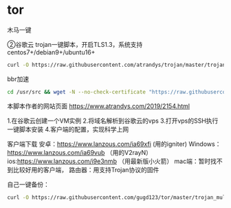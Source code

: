 # tor
木马一键

②谷歌云
trojan一键脚本，开启TLS1.3，系统支持centos7+/debian9+/ubuntu16+
```bash
curl -O https://raw.githubusercontent.com/atrandys/trojan/master/trojan_mult.sh && chmod +x trojan_mult.sh && ./trojan_mult.sh
```

bbr加速
```bash
cd /usr/src && wget -N --no-check-certificate "https://raw.githubusercontent.com/chiakge/Linux-NetSpeed/master/tcp.sh" && chmod +x tcp.sh && ./tcp.sh
```
本脚本作者的网站页面
https://www.atrandys.com/2019/2154.html

1.在谷歌云创建一个VM实例
2.将域名解析到谷歌云的vps
3.打开vps的SSH执行一键脚本安装
4.客户端的配置，实现科学上网

客户端下载
安卓：https://www.lanzous.com/ia69xfi   (用的igniter)
Windows：https://www.lanzous.com/ia69vub  （用的V2rayN）
ios:https://www.lanzous.com/i9e3nmb  （用最新版小火箭）
mac端：暂时找不到比较好用的客户端，
路由器：用支持Trojan协议的固件

自己一键备份：
```bash
curl -O https://raw.githubusercontent.com/gugd123/tor/master/trojan_mult.sh && chmod +x trojan_mult.sh && ./trojan_mult.sh
```
